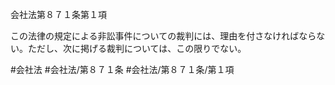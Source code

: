 会社法第８７１条第１項

この法律の規定による非訟事件についての裁判には、理由を付さなければならない。ただし、次に掲げる裁判については、この限りでない。

#会社法
#会社法/第８７１条
#会社法/第８７１条/第１項
